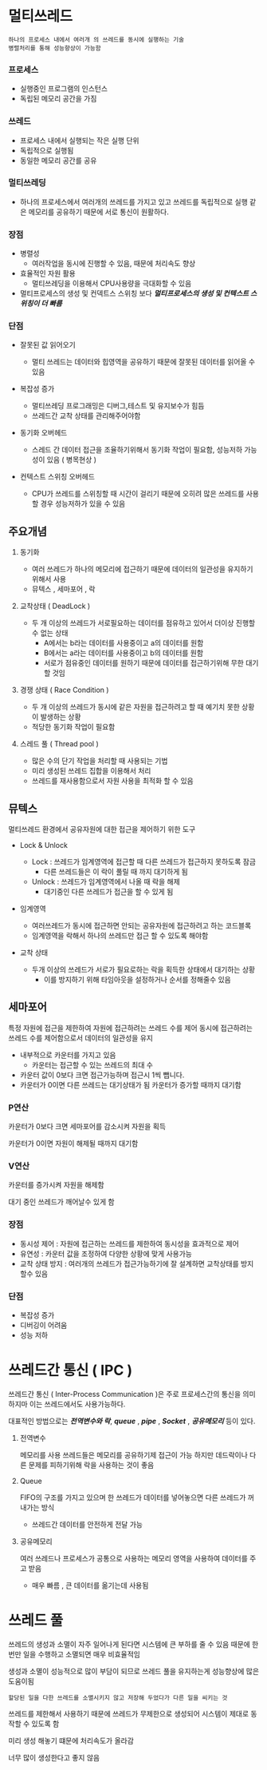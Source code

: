 # 멀티쓰레드
    하나의 프로세스 내에서 여러개 의 쓰레드를 동시에 실행하는 기술
    병렬처리를 통해 성능향상이 가능함

### 프로세스
- 실행중인 프로그램의 인스턴스
- 독립된 메모리 공간을 가짐

### 쓰레드
- 프로세스 내에서 실행되는 작은 실행 단위
- 독립적으로 실행됨
- 동일한 메모리 공간를 공유
### 멀티쓰레딩
- 하나의 프로세스에서 여러개의 쓰레드를 가지고 있고 쓰레드를 독립적으로 실행 같은 메모리를 공유하기 때문에 서로 통신이 원활하다.

### 장점
- 병렬성
    - 여러작업을 동시에 진행할 수 있음, 때문에 처리속도 향상
- 효율적인 자원 활용
    -   멀티쓰레딩을 이용해서 CPU사용량을 극대화할 수 있음
- 멀티프로세스의 생성 및 컨덱트스 스위칭 보다 ***멀티프로세스의 생성 및 컨텍스트 스위칭이 더 빠름***

### 단점
- 잘못된 값 읽어오기
    - 멀티 쓰레드는 데이터와 힙영역을 공유하기 때문에 잘못된 데이터를 읽어올 수 있음
- 복잡성 증가
    - 멀티쓰레딩 프로그래밍은 디버그,테스트 및 유지보수가 힘듬
    - 쓰레드간 교착 상태를 관리해주어야함

- 동기화 오버헤드
    - 스레드 간 데이터 접근을 조율하기위해서 동기화 작업이 필요함, 성능저하 가능성이 있음 ( 병목현상 )

- 컨텍스트 스위칭 오버헤드
    -  CPU가 쓰레드를 스위칭할 때 시간이 걸리기 때문에 오히려 많은 쓰레드를 사용할 경우 성능저하가 있을 수 있음

## 주요개념
1. 동기화
    - 여러 쓰레드가 하나의 메모리에 접근하기 때문에 데이터의 일관성을 유지하기 위해서 사용
    - 뮤텍스 , 세마포어 , 락
2. 교착상태 ( DeadLock )
    - 두 개 이상의 쓰레드가 서로필요하는 데이터를 점유하고 있어서 더이상 진행할수 없는 상태
        - A에서는 b라는 데이터를 사용중이고 a의 데이터를 원함
        - B에서는 a라는 데이터를 사용중이고 b의 데이터를 원함
        - 서로가 점유중인 데이터를 원하기 때문에 데이터를 접근하기위해 무한 대기 할 것임
    
3. 경쟁 상태 ( Race Condition )
    - 두 개 이상의 쓰레드가 동시에 같은 자원을 접근하려고 할 때 예기치 못한 상황이 발생하는 상황
    - 적당한 동기화 작업이 필요함

4. 스레드 풀 ( Thread pool )
    - 많은 수의 단기 작업을 처리할 때 사용되는 기법
    - 미리 생성된 쓰레드 집합을 이용해서 처리
    - 쓰레드를 재사용함으로서 자원 사용을 최적화 할 수 있음


## 뮤텍스
멀티쓰레드 환경에서 공유자원에 대한 접근을 제어하기 위한 도구

- Lock & Unlock
    - Lock : 쓰레드가 임계영역에 접근할 때 다른 쓰레드가 접근하지 못하도록 잠금
        - 다른 쓰레드들은 이 락이 풀릴 때 까지 대기하게 됨
    - Unlock : 쓰레드가 임계영역에서 나올 때 락을 해제
        - 대기중인 다른 쓰레드가 접근을 할 수 있게 됨

- 임계영역
    - 여러쓰레드가 동시에 접근하면 안되는 공유자원에 접근하려고 하는 코드블록
    - 임계영역을 락해서 하나의 쓰레드만 접근 할 수 있도록 해야함

- 교착 상태
    - 두개 이상의 쓰레드가 서로가 필요로하는 락을 획득한 상태에서 대기하는 상황
        - 이를 방지하기 위해 타임아웃을 설정하거나 순서를 정해줄수 있음

## 세마포어
특정 자원에 접근을 제한하여 자원에 접근하려는 쓰레드 수를 제어 동시에 접근하려는 쓰레드 수를 제어함으로서 데이터의 일관성을 유지

- 내부적으로 카운터를 가지고 있음
    - 카운터는 접근할 수 있는 쓰레드의 최대 수
- 카운터 값이 0보다 크면 접근가능하며 접근시 1씩 뺍니다.
- 카운터가 0이면 다른 쓰레드는 대기상태가 됨 카운터가 증가할 때까지 대기함

### P연산
카운터가 0보다 크면 세마포어를 감소시켜 자원을 획득

카운터가 0이면 자원이 해제될 때까지 대기함

### V연산
카운터를 증가시켜 자원을 해제함

대기 중인 쓰레드가 깨어날수 있게 함

### 장점
- 동시성 제어 : 자원에 접근하는 쓰레드를 제한하여 동시성을 효과적으로 제어
- 유연성 : 카운터 값을 조정하여 다양한 상황에 맞게 사용가능
- 교착 상태 방지 : 여러개의 쓰레드가 접근가능하기에 잘 설계하면 교착상태를 방지할수 있음

### 단점
- 복잡성 증가
- 디버깅이 어려움
- 성능 저하

# 쓰레드간 통신 ( IPC )
쓰레드간 통신 ( Inter-Process Communication )은 주로 프로세스간의 통신을 의미하지마 이는 쓰레드에서도 사용가능하다.

대표적인 방법으로는 ***전역변수와 락***, ***queue*** , ***pipe*** , ***Socket*** , ***공유메모리*** 등이 있다.

1. 전역변수
    
     메모리를 사용 쓰레드들은 메모리를 공유하기제 접근이 가능 하지만 데드락이나 다른 문제를 피하기위해 락을 사용하는 것이 좋음

2. Queue

    FIFO의 구조를 가지고 있으며 한 쓰레드가 데이터를 넣어놓으면 다른 쓰레드가 꺼내가는 방식

    - 쓰레드간 데이터를 안전하게 전달 가능

3. 공유메모리

    여러 쓰레드나 프로세스가 공통으로 사용하는 메모리 영역을 사용하여 데이터를 주고 받음

    - 매우 빠름 , 큰 데이터를 옮기는데 사용됨

# 쓰레드 풀
쓰레드의 생성과 소멸이 자주 일어나게 된다면 시스템에 큰 부하를 줄 수 있음 때문에 한번만 일을 수행하고 소멸되면 매우 비효율적임

생성과 소멸이 성능적으로 많이 부담이 되므로 쓰레드 풀을 유지하는게 성능향상에 많은 도움이됨 

    할당된 일을 다한 쓰레드를 소멸시키지 않고 저장해 두었다가 다른 일을 씨키는 것

쓰레드를 제한해서 사용하기 때문에 쓰레드가 무제한으로 생성되어 시스템이 제대로 동작할 수 있도록 함

미리 생성 해놓기 떄문에 처리속도가 올라감

너무 많이 생성한다고 좋지 않음 
